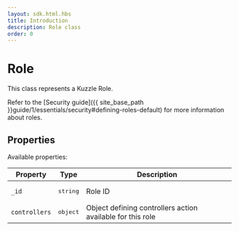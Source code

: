 ```yaml
---
layout: sdk.html.hbs
title: Introduction
description: Role class
order: 0
---
```


# Role

This class represents a Kuzzle Role.  

Refer to the [Security guide]({{ site_base_path }}guide/1/essentials/security#defining-roles-default) for more information about roles.

## Properties

Available properties:

| Property | Type | Description |
|--- |--- |--- |
| `_id` | <pre>string</pre> | Role ID |
| `controllers` | <pre>object</pre> | Object defining controllers action available for this role |
